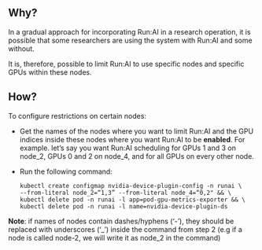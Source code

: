 ## Why?

In a gradual approach for incorporating Run:AI in a research operation, it is possible that some researchers are using the system with Run:AI and some without.

It is, therefore, possible to limit Run:AI to use specific nodes and specific GPUs within these nodes.


## How?

To configure restrictions on certain nodes:

*   Get the names of the nodes where you want to limit Run:AI and the GPU indices inside these nodes where you want Run:AI to be&nbsp;<strong data-stringify-type="bold">enabled</strong>.&nbsp;For example. let’s say you want Run:AI scheduling for GPUs 1 and 3 on node\_2, GPUs 0 and 2 on node\_4, and for all GPUs on every other node.
*   Run the following command:

        kubectl create configmap nvidia-device-plugin-config -n runai \
        --from-literal node_2=“1,3” --from-literal node_4=“0,2" && \
        kubectl delete pod -n runai -l app=pod-gpu-metrics-exporter && \
        kubectl delete pod -n runai -l name=nvidia-device-plugin-ds

__Note__: if names of nodes contain dashes/hyphens (‘-’), they should be replaced with underscores (‘\_’) inside the command from step 2 (e.g if a node is called node-2, we will write it as node\_2 in the command)